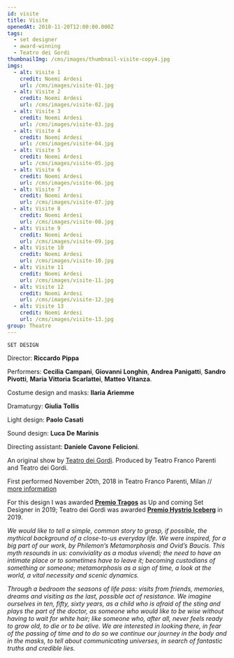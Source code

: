 ```yaml
---
id: visite
title: Visite
openedAt: 2018-11-20T12:00:00.000Z
tags:
  - set designer
  - award-winning
  - Teatro dei Gordi
thumbnailImg: /cms/images/thumbnail-visite-copy4.jpg
imgs:
  - alt: Visite 1
    credit: Noemi Ardesi
    url: /cms/images/visite-01.jpg
  - alt: Visite 2
    credit: Noemi Ardesi
    url: /cms/images/visite-02.jpg
  - alt: Visite 3
    credit: Noemi Ardesi
    url: /cms/images/visite-03.jpg
  - alt: Visite 4
    credit: Noemi Ardesi
    url: /cms/images/visite-04.jpg
  - alt: Visite 5
    credit: Noemi Ardesi
    url: /cms/images/visite-05.jpg
  - alt: Visite 6
    credit: Noemi Ardesi
    url: /cms/images/visite-06.jpg
  - alt: Visite 7
    credit: Noemi Ardesi
    url: /cms/images/visite-07.jpg
  - alt: Visite 8
    credit: Noemi Ardesi
    url: /cms/images/visite-08.jpg
  - alt: Visite 9
    credit: Noemi Ardesi
    url: /cms/images/visite-09.jpg
  - alt: Visite 10
    credit: Noemi Ardesi
    url: /cms/images/visite-10.jpg
  - alt: Visite 11
    credit: Noemi Ardesi
    url: /cms/images/visite-11.jpg
  - alt: Visite 12
    credit: Noemi Ardesi
    url: /cms/images/visite-12.jpg
  - alt: Visite 13
    credit: Noemi Ardesi
    url: /cms/images/visite-13.jpg
group: Theatre
---
```

`SET DESIGN`

Director: **Riccardo** **Pippa**

Performers: **Cecilia** **Campani**, **Giovanni** **Longhin**, **Andrea** **Panigatti**, **Sandro** **Pivotti**, **Maria** **Vittoria** **Scarlattei**, **Matteo** **Vitanza**.

Costume design and masks: **Ilaria** **Ariemme** 

Dramaturgy: **Giulia** **Tollis** 

Light design: **Paolo** **Casati**

Sound design: **Luca** **De** **Marinis**

Directing assistant: **Daniele** **Cavone** **Felicioni**.

An original show by [Teatro dei Gordi](https://www.teatrodeigordi.it/en/home/). Produced by Teatro Franco Parenti and Teatro dei Gordi.

First performed November 20th, 2018 in Teatro Franco Parenti, Milan // [more information](https://www.teatrodeigordi.it/it/visite/)

For this design I was awarded [**Premio Tragos**](https://tragos.it/14a-edizione-tragos-2019-2/) as Up and coming Set Designer in 2019; Teatro dei Gordi was awarded [**Premio Hystrio Iceberg**](https://premiohystrio.org) in 2019.



_We would like to tell a simple, common story to grasp, if possible, the mythical background of a close-to-us everyday life. We were inspired, for a big part of our work, by Philemon’s Metamorphosis and Ovid’s Baucis. This myth resounds in us: conviviality as a modus vivendi; the need to have an intimate place or to sometimes have to leave it; becoming custodians of something or someone; metamorphosis as a sign of time, a look at the world, a vital necessity and scenic dynamics._

_Through a bedroom the seasons of life pass: visits from friends, memories, dreams and visiting as the last, possible act of resistance. We imagine ourselves in ten, fifty, sixty years, as a child who is afraid of the sting and plays the part of the doctor, as someone who would like to be wise without having to wait for white hair; like someone who, after all, never feels ready to grow old, to die or to be alive. We are interested in looking there, in fear of the passing of time and to do so we continue our journey in the body and in the masks, to tell about communicating universes, in search of fantastic truths and credible lies._
